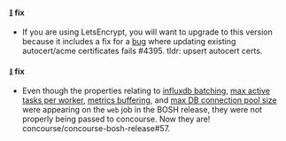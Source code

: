 #### <sub><sup><a name="v551-note-4326" href="#v551-note-4326">:link:</a></sup></sub> fix

* If you are using LetsEncrypt, you will want to upgrade to this version because
it includes a fix for a
[bug](https://github.com/concourse/concourse/issues/4326) where updating
existing autocert/acme certificates fails #4395.
  tldr: upsert autocert certs.

#### <sub><sup><a name="v551-note-57" href="#v551-note-57">:link:</a></sup></sub> fix

* Even though the properties relating to [influxdb
batching](https://github.com/concourse/concourse/releases#v550-note-6),
  [max active tasks per
  worker](https://github.com/concourse/concourse/releases#v550-note-1), [metrics
  buffering](https://github.com/concourse/concourse/releases#v550-note-5), and
  [max DB connection pool
  size](https://github.com/concourse/concourse/releases#v550-note-9) were
  appearing on the `web` job in the BOSH release, they were not properly being
  passed to concourse. Now they are! concourse/concourse-bosh-release#57.
